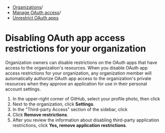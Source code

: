   * [Organizations](https://docs.github.com/en/organizations "Organizations")/
  * [Manage OAuth access](https://docs.github.com/en/organizations/managing-oauth-access-to-your-organizations-data "Manage OAuth access")/
  * [Unrestrict OAuth apps](https://docs.github.com/en/organizations/managing-oauth-access-to-your-organizations-data/disabling-oauth-app-access-restrictions-for-your-organization "Unrestrict OAuth apps")


# Disabling OAuth app access restrictions for your organization
Organization owners can disable restrictions on the OAuth apps that have access to the organization's resources.
When you disable OAuth app access restrictions for your organization, any organization member will automatically authorize OAuth app access to the organization's private resources when they approve an application for use in their personal account settings.
  1. In the upper-right corner of GitHub, select your profile photo, then click 
  2. Next to the organization, click **Settings**.
  3. In the "Third-party Access" section of the sidebar, click 
  4. Click **Remove restrictions**.
  5. After you review the information about disabling third-party application restrictions, click **Yes, remove application restrictions**.


